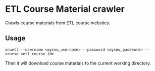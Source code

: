 # ETL Course Material crawler

Crawls course materials from ETL course websites.

## Usage

```
snuetl --username <mysnu_username> --password <mysnu_password> --course <etl_course_id>
```
Then it will download course materials to the current working directory.

